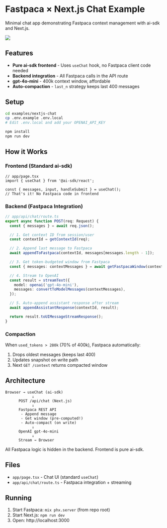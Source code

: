 # Fastpaca × Next.js Chat Example

Minimal chat app demonstrating Fastpaca context management with ai-sdk and Next.js.

![](https://fastpaca.com/images/context-store-demo.gif)

## Features

- **Pure ai-sdk frontend** - Uses `useChat` hook, no Fastpaca client code needed
- **Backend integration** - All Fastpaca calls in the API route
- **gpt-4o-mini** - 400k context window, affordable
- **Auto-compaction** - `last_n` strategy keeps last 400 messages

## Setup

```bash
cd examples/nextjs-chat
cp .env.example .env.local
# Edit .env.local and add your OPENAI_API_KEY

npm install
npm run dev
```

## How it Works

### Frontend (Standard ai-sdk)
```tsx
// app/page.tsx
import { useChat } from '@ai-sdk/react';

const { messages, input, handleSubmit } = useChat();
// That's it! No Fastpaca code in frontend
```

### Backend (Fastpaca Integration)
```typescript
// app/api/chat/route.ts
export async function POST(req: Request) {
  const { messages } = await req.json();

  // 1. Get context ID from session/user
  const contextId = getContextId(req);

  // 2. Append last message to Fastpaca
  await appendToFastpaca(contextId, messages[messages.length - 1]);

  // 3. Get token-budgeted window from Fastpaca
  const { messages: contextMessages } = await getFastpacaWindow(contextId);

  // 4. Stream to OpenAI
  const result = streamText({
    model: openai('gpt-4o-mini'),
    messages: convertToModelMessages(contextMessages),
  });

  // 5. Auto-append assistant response after stream
  await appendAssistantResponse(contextId, result);

  return result.toUIMessageStreamResponse();
}
```

### Compaction
When `used_tokens > 280k` (70% of 400k), Fastpaca automatically:
1. Drops oldest messages (keeps last 400)
2. Updates snapshot on write path
3. Next `GET /context` returns compacted window

## Architecture

```
Browser → useChat (ai-sdk)
            ↓
      POST /api/chat (Next.js)
            ↓
      Fastpaca REST API
       - Append message
       - Get window (pre-computed!)
       - Auto-compact (on write)
            ↓
      OpenAI gpt-4o-mini
            ↓
      Stream → Browser
```

All Fastpaca logic is hidden in the backend. Frontend is pure ai-sdk.

## Files

- `app/page.tsx` - Chat UI (standard `useChat`)
- `app/api/chat/route.ts` - Fastpaca integration + streaming

## Running

1. Start Fastpaca: `mix phx.server` (from repo root)
2. Start Next.js: `npm run dev`
3. Open: http://localhost:3000
